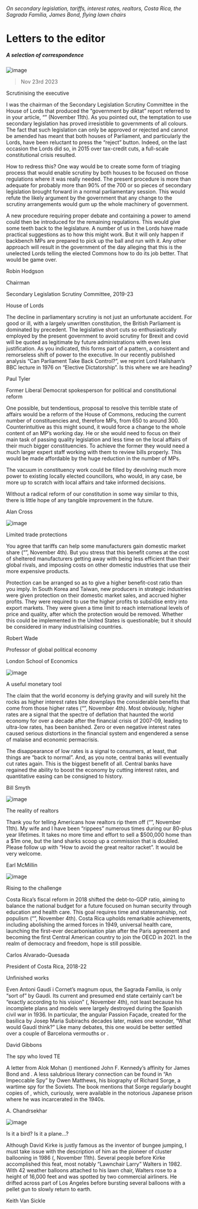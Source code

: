 ###### On secondary legislation, tariffs, interest rates, realtors, Costa Rica, the Sagrada Família, James Bond, flying lawn chairs
# Letters to the editor 
##### A selection of correspondence 
![image](images/20231111_BRD001.jpg) 
> Nov 23rd 2023 

Scrutinising the executive 
I was the chairman of the Secondary Legislation Scrutiny Committee in the House of Lords that produced the “government by diktat” report referred to in your article, “” (November 11th). As you pointed out, the temptation to use secondary legislation has proved irresistible to governments of all colours. The fact that such legislation can only be approved or rejected and cannot be amended has meant that both houses of Parliament, and particularly the Lords, have been reluctant to press the “reject” button. Indeed, on the last occasion the Lords did so, in 2015 over tax-credit cuts, a full-scale constitutional crisis resulted. 
How to redress this? One way would be to create some form of triaging process that would enable scrutiny by both houses to be focused on those regulations where it was really needed. The present procedure is more than adequate for probably more than 90% of the 700 or so pieces of secondary legislation brought forward in a normal parliamentary session. This would refute the likely argument by the government that any change to the scrutiny arrangements would gum up the whole machinery of government. 
A new procedure requiring proper debate and containing a power to amend could then be introduced for the remaining regulations. This would give some teeth back to the legislature. A number of us in the Lords have made practical suggestions as to how this might work. But it will only happen if backbench MPs are prepared to pick up the ball and run with it. Any other approach will result in the government of the day alleging that this is the unelected Lords telling the elected Commons how to do its job better. That would be game over. 
Robin Hodgson
Chairman
Secondary Legislation Scrutiny Committee, 2019-23
House of Lords

The decline in parliamentary scrutiny is not just an unfortunate accident. For good or ill, with a largely unwritten constitution, the British Parliament is dominated by precedent. The legislative short cuts so enthusiastically employed by the present government to avoid scrutiny for Brexit and covid will be quoted as legitimate by future administrations with even less justification. As you indicated, this forms part of a pattern, a consistent and remorseless shift of power to the executive. In our recently published analysis “Can Parliament Take Back Control?”, we reprint Lord Hailsham’s BBC lecture in 1976 on “Elective Dictatorship”. Is this where we are heading?
Paul Tyler
Former Liberal Democrat spokesperson for political and constitutional reform

One possible, but tendentious, proposal to resolve this terrible state of affairs would be a reform of the House of Commons, reducing the current number of constituencies and, therefore MPs, from 650 to around 300. Counterintuitive as this might sound, it would force a change to the whole content of an MP’s working day. He or she would need to focus on their main task of passing quality legislation and less time on the local affairs of their much bigger constituencies. To achieve the former they would need a much larger expert staff working with them to review bills properly. This would be made affordable by the huge reduction in the number of MPs. 
The vacuum in constituency work could be filled by devolving much more power to existing locally elected councillors, who would, in any case, be more up to scratch with local affairs and take informed decisions. 
Without a radical reform of our constitution in some way similar to this, there is little hope of any tangible improvement in the future.
Alan Cross

![image](images/20231104_LDD003.jpg) 

Limited trade protections
You agree that tariffs can help some manufacturers gain domestic market share (“”, November 4th). But you stress that this benefit comes at the cost of sheltered manufacturers getting away with being less efficient than their global rivals, and imposing costs on other domestic industries that use their more expensive products.
Protection can be arranged so as to give a higher benefit-cost ratio than you imply. In South Korea and Taiwan, new producers in strategic industries were given protection on their domestic market sales, and accrued higher profits. They were required to use the higher profits to subsidise entry into export markets. They were given a time limit to reach international levels of price and quality, after which the protection would be removed. Whether this could be implemented in the United States is questionable; but it should be considered in many industrialising countries. 
Robert Wade
Professor of global political economy
London School of Economics
![image](images/20231104_LDD001.jpg) 

A useful monetary tool
The claim that the world economy is defying gravity and will surely hit the rocks as higher interest rates bite downplays the considerable benefits that come from those higher rates (“”, November 4th). Most obviously, higher rates are a signal that the spectre of deflation that haunted the world economy for over a decade after the financial crisis of 2007-09, leading to ultra-low rates, has been banished. Zero or even negative interest rates caused serious distortions in the financial system and engendered a sense of malaise and economic permacrisis. 
The disappearance of low rates is a signal to consumers, at least, that things are “back to normal”. And, as you note, central banks will eventually cut rates again. This is the biggest benefit of all. Central banks have regained the ability to boost the economy by cutting interest rates, and quantitative easing can be consigned to history. 
Bill Smyth

![image](images/20231111_LDP002.jpg) 

The reality of realtors
Thank you for telling Americans how realtors rip them off (“”, November 11th). My wife and I have been “rippees” numerous times during our 80-plus year lifetimes. It takes no more time and effort to sell a $500,000 home than a $1m one, but the land sharks scoop up a commission that is doubled. Please follow up with “How to avoid the great realtor racket”. It would be very welcome.
Earl McMillin

![image](images/20231104_AMP502.jpg) 

Rising to the challenge
Costa Rica’s fiscal reform in 2018 shifted the debt-to-GDP ratio, aiming to balance the national budget for a future focused on human security through education and health care. This goal requires time and statesmanship, not populism (“”, November 4th). Costa Rica upholds remarkable achievements, including abolishing the armed forces in 1949, universal health care, launching the first-ever decarbonisation plan after the Paris agreement and becoming the first Central American country to join the OECD in 2021. In the realm of democracy and freedom, hope is still possible.
Carlos Alvarado-Quesada
President of Costa Rica, 2018-22

Unfinished works
Even Antoni Gaudí i Cornet’s magnum opus, the Sagrada Família, is only “sort of” by Gaudí. Its current and presumed end state certainly can’t be “exactly according to his vision” (, November 4th), not least because his incomplete plans and models were largely destroyed during the Spanish civil war in 1936. In particular, the angular Passion Façade, created for the basilica by Josep Maria Subirachs decades later, makes one wonder, “What would Gaudí think?” Like many debates, this one would be better settled over a couple of Barcelona vermouths or .
David Gibbons

The spy who loved TE
A letter from Alok Mohan () mentioned John F. Kennedy’s affinity for James Bond and . A less salubrious literary connection can be found in “An Impeccable Spy” by Owen Matthews, his biography of Richard Sorge, a wartime spy for the Soviets. The book mentions that Sorge regularly bought copies of , which, curiously, were available in the notorious Japanese prison where he was incarcerated in the 1940s. 
A. Chandrsekhar

![image](images/20231111_OBP001.jpg) 

Is it a bird? Is it a plane…? 
Although David Kirke is justly famous as the inventor of bungee jumping, I must take issue with the description of him as the pioneer of cluster ballooning in 1986 (, November 11th). Several people before Kirke accomplished this feat, most notably “Lawnchair Larry” Walters in 1982. With 42 weather balloons attached to his lawn chair, Walters rose to a height of 16,000 feet and was spotted by two commercial airliners. He drifted across part of Los Angeles before bursting several balloons with a pellet gun to slowly return to earth.
Keith Van Sickle

